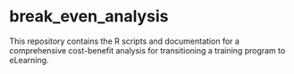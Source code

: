 # break_even_analysis
This repository contains the R scripts and documentation for a comprehensive cost-benefit analysis for transitioning a training program to eLearning. 
